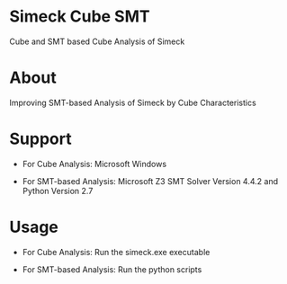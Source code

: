 # Simeck Cube SMT

Cube and SMT based Cube Analysis of Simeck

About
=====

Improving SMT-based Analysis of Simeck by Cube Characteristics

Support
=====

- For Cube Analysis: Microsoft Windows

- For SMT-based Analysis: Microsoft Z3 SMT Solver Version 4.4.2 and Python Version 2.7

Usage
=====

- For Cube Analysis: Run the simeck.exe executable

- For SMT-based Analysis: Run the python scripts